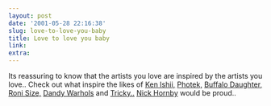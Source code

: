 ```yaml
---
layout: post
date: '2001-05-28 22:16:38'
slug: love-to-love-you-baby
title: Love to love you baby
link: 
extra: 
---
```


Its reassuring to know that the artists you love are inspired by the artists you love..
Check out what inspire the likes of [Ken Ishii,](http://www.uplister.com:80/home/details?type=playlist&amp;id=8082) [Photek,](http://www.uplister.com:80/home/details?type=playlist&amp;id=614) [Buffalo Daughter,](http://www.uplister.com:80/home/details?type=playlist&amp;id=1076) [Roni Size,](http://www.uplister.com:80/home/details?type=playlist&amp;id=7350) [Dandy Warhols](http://www.uplister.com:80/home/details?type=playlist&amp;id=5389) and [Tricky..](http://www.uplister.com:80/home/details?type=playlist&amp;id=8463) [Nick Hornby](http://www.uplister.com:80/home/details?type=playlist&amp;id=1717) would be proud..